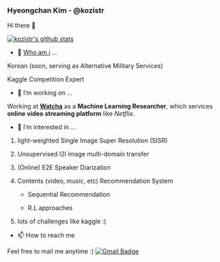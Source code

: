### Hyeongchan Kim - @kozistr

Hi there 👋

[![kozistr's github stats](https://github-readme-stats.vercel.app/api?username=kozistr&show_icons=true&hide_border=true)](https://github.com/kozistr)

- 👋 [Who am i](http://kozistr.tech/about) ...

Korean (soon, serving as Alternative Military Services)

Kaggle Competition Expert 

- 💼 I’m working on ...

Working at [**Watcha**](https://www.notion.so/watcha/WATCHA-0a7284a6c7224e939be9e8f4af5e8be0) as a **Machine Learning Researcher**, 
which services **online video streaming platform** like *Netflix*.

- 🔭 I’m interested in ...

1. light-weighted Single Image Super Resolution (SISR)

2. Unsupervised I2I image multi-domain transfer

3. (Online) E2E Speaker Diarization

4. Contents (video, music, etc) Recommendation System

    - Sequential Recommendation
    
    - R.L approaches

5. lots of challenges like kaggle :)

- 📫 How to reach me

Feel free to mail me anytime :) [![Gmail Badge](https://img.shields.io/badge/-Gmail-d14836?style=flat-square&logo=Gmail&logoColor=white&link=mailto:kozistr@gmail.com)](mailto:kozistr@gmail.com)
